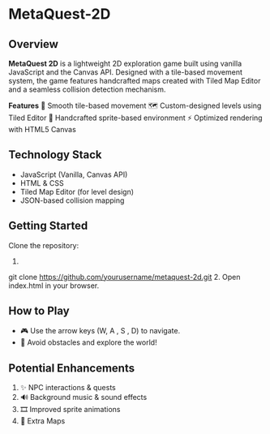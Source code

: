 # MetaQuest-2D

## Overview
**MetaQuest 2D** is a lightweight 2D exploration game built using vanilla JavaScript and the Canvas API. Designed with a tile-based movement system, the game features handcrafted maps created with Tiled Map Editor and a seamless collision detection mechanism.

**Features**
🚀 Smooth tile-based movement
🗺️ Custom-designed levels using Tiled Editor
🎨 Handcrafted sprite-based environment
⚡ Optimized rendering with HTML5 Canvas

## Technology Stack
-  JavaScript (Vanilla, Canvas API)
-  HTML & CSS
-  Tiled Map Editor (for level design)
-  JSON-based collision mapping

## Getting Started
Clone the repository:
1.    ```bash
   git clone https://github.com/yourusername/metaquest-2d.git
2. Open index.html in your browser.

## How to Play
- 🎮 Use the arrow keys (W, A , S , D) to navigate.
- 🛑 Avoid obstacles and explore the world!

## Potential Enhancements
1. ✨ NPC interactions & quests
2. 🔊 Background music & sound effects
3. 🎞️ Improved sprite animations
4. 🌆 Extra Maps
